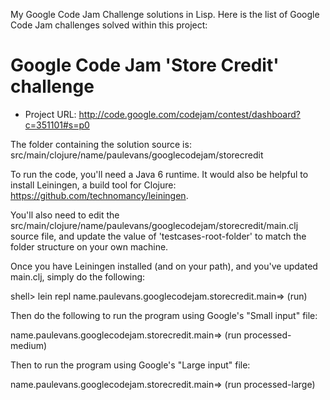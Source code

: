 My Google Code Jam Challenge solutions in Lisp.  Here is the list of Google Code Jam challenges solved within this project:

# Google Code Jam 'Store Credit' challenge

+ Project URL: http://code.google.com/codejam/contest/dashboard?c=351101#s=p0

The folder containing the solution source is: src/main/clojure/name/paulevans/googlecodejam/storecredit

To run the code, you'll need a Java 6 runtime. It would also be helpful to install Leiningen, a build tool for Clojure: https://github.com/technomancy/leiningen.  

You'll also need to edit the src/main/clojure/name/paulevans/googlecodejam/storecredit/main.clj source file, and update the value of 'testcases-root-folder' to match the folder structure on your own machine.

Once you have Leiningen installed (and on your path), and you've updated main.clj, simply do the following:

shell> lein repl
name.paulevans.googlecodejam.storecredit.main=> (run)

Then do the following to run the program using Google's "Small input" file:

name.paulevans.googlecodejam.storecredit.main=> (run processed-medium)

Then to run the program using Google's "Large input" file:

name.paulevans.googlecodejam.storecredit.main=> (run processed-large)


